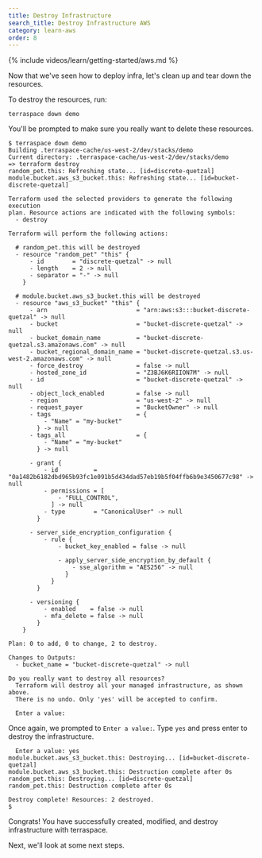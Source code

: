 ```yaml
---
title: Destroy Infrastructure
search_title: Destroy Infrastructure AWS
category: learn-aws
order: 8
---
```


{% include videos/learn/getting-started/aws.md %}

Now that we've seen how to deploy infra, let's clean up and tear down the resources.

To destroy the resources, run:

    terraspace down demo

You'll be prompted to make sure you really want to delete these resources.

    $ terraspace down demo
    Building .terraspace-cache/us-west-2/dev/stacks/demo
    Current directory: .terraspace-cache/us-west-2/dev/stacks/demo
    => terraform destroy
    random_pet.this: Refreshing state... [id=discrete-quetzal]
    module.bucket.aws_s3_bucket.this: Refreshing state... [id=bucket-discrete-quetzal]

    Terraform used the selected providers to generate the following execution
    plan. Resource actions are indicated with the following symbols:
      - destroy

    Terraform will perform the following actions:

      # random_pet.this will be destroyed
      - resource "random_pet" "this" {
          - id        = "discrete-quetzal" -> null
          - length    = 2 -> null
          - separator = "-" -> null
        }

      # module.bucket.aws_s3_bucket.this will be destroyed
      - resource "aws_s3_bucket" "this" {
          - arn                         = "arn:aws:s3:::bucket-discrete-quetzal" -> null
          - bucket                      = "bucket-discrete-quetzal" -> null
          - bucket_domain_name          = "bucket-discrete-quetzal.s3.amazonaws.com" -> null
          - bucket_regional_domain_name = "bucket-discrete-quetzal.s3.us-west-2.amazonaws.com" -> null
          - force_destroy               = false -> null
          - hosted_zone_id              = "Z3BJ6K6RIION7M" -> null
          - id                          = "bucket-discrete-quetzal" -> null
          - object_lock_enabled         = false -> null
          - region                      = "us-west-2" -> null
          - request_payer               = "BucketOwner" -> null
          - tags                        = {
              - "Name" = "my-bucket"
            } -> null
          - tags_all                    = {
              - "Name" = "my-bucket"
            } -> null

          - grant {
              - id          = "0a1482b6182dbd965b93fc1e091b5d434dad57eb19b5f04ffb6b9e3450677c98" -> null
              - permissions = [
                  - "FULL_CONTROL",
                ] -> null
              - type        = "CanonicalUser" -> null
            }

          - server_side_encryption_configuration {
              - rule {
                  - bucket_key_enabled = false -> null

                  - apply_server_side_encryption_by_default {
                      - sse_algorithm = "AES256" -> null
                    }
                }
            }

          - versioning {
              - enabled    = false -> null
              - mfa_delete = false -> null
            }
        }

    Plan: 0 to add, 0 to change, 2 to destroy.

    Changes to Outputs:
      - bucket_name = "bucket-discrete-quetzal" -> null

    Do you really want to destroy all resources?
      Terraform will destroy all your managed infrastructure, as shown above.
      There is no undo. Only 'yes' will be accepted to confirm.

      Enter a value:

Once again, we prompted to `Enter a value:`. Type `yes` and press enter to destroy the infrastructure.

      Enter a value: yes
    module.bucket.aws_s3_bucket.this: Destroying... [id=bucket-discrete-quetzal]
    module.bucket.aws_s3_bucket.this: Destruction complete after 0s
    random_pet.this: Destroying... [id=discrete-quetzal]
    random_pet.this: Destruction complete after 0s

    Destroy complete! Resources: 2 destroyed.
    $

Congrats! You have successfully created, modified, and destroy infrastructure with terraspace.

Next, we'll look at some next steps.
